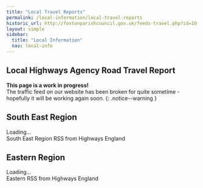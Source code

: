 ```yaml
---
title: "Local Travel Reports"
permalink: /local-information/local-travel-reports
historic_url: http://foxtonparishcouncil.gov.uk/feeds-travel.php?id=10
layout: simple
sidebar:
  title: "Local Information"
  nav: local-info
---
```

<style>
.archive {
padding: 0 !important;
}

</style>


## Local Highways Agency Road Travel Report

**This page is a work in progress!** <br> The traffic feed on our website has been broken for quite sometime - hopefully it will be working again soon.
{: .notice--warning }

<div>
<h2>South East Region</h2>
<div class="south-east">Loading…<br>South East Region RSS from Highways England</div>
</div>

<div>
<h2>Eastern Region</h2>
<div class="eastern">Loading…<br>Eastern RSS from Highways England</div>
</div>

<script defer async="false">

var runMyCode = function($) {
        // m.highways.gov.uk
        loadFeed($('.south-east'), 'https://m.highwaysengland.co.uk/feeds/rss/AllEvents/South%20East.xml');
        loadFeed($('.eastern'), 'https://m.highwaysengland.co.uk/feeds/rss/AllEvents/Eastern.xml'); 
};

Namespace.Deferred.execute(runMyCode);


</script>